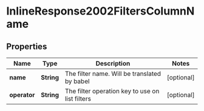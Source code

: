 # InlineResponse2002FiltersColumnName

## Properties
Name | Type | Description | Notes
------------ | ------------- | ------------- | -------------
**name** | **String** | The filter name. Will be translated by babel |  [optional]
**operator** | **String** | The filter operation key to use on list filters |  [optional]
